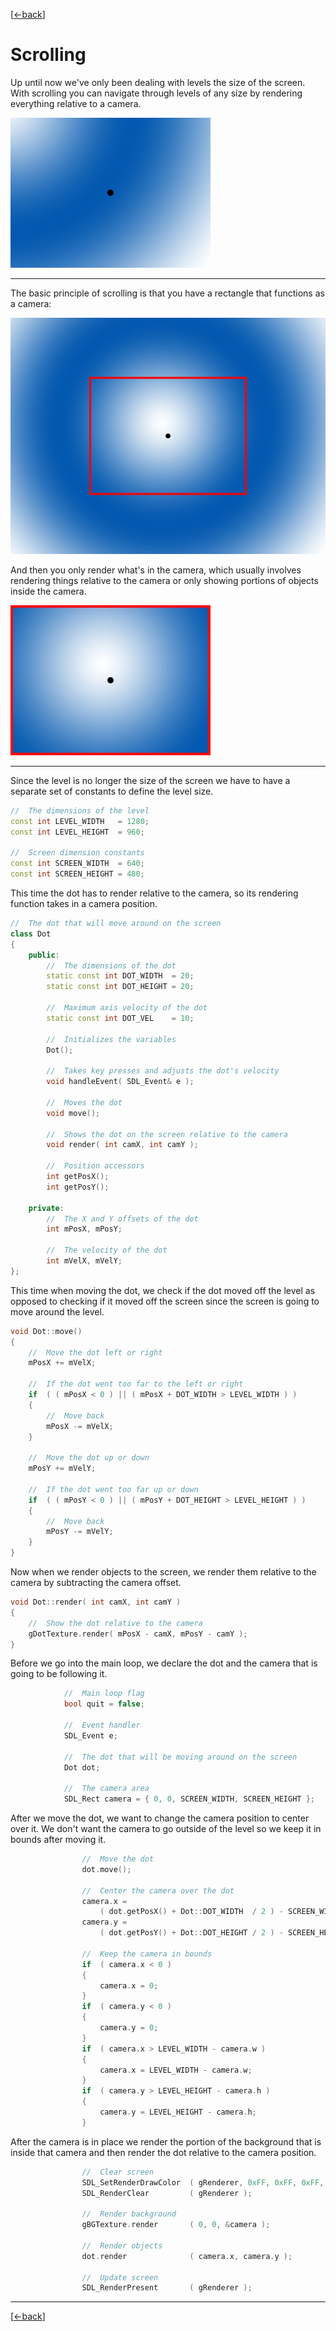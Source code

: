 [[<-back](../README.md)]

# Scrolling

Up until now we've only been dealing with levels the size of the screen. With scrolling you can navigate through levels of any size by rendering everything relative to a camera.

![Preview](./md/preview.png)

----

The basic principle of scrolling is that you have a rectangle that functions as a camera:

![Camera](./md/camera.jpg)

And then you only render what's in the camera, which usually involves rendering things relative to the camera or only showing portions of objects inside the camera.

![Screen](./md/screen.jpg)

----

Since the level is no longer the size of the screen we have to have a separate set of constants to define the level size.

``` C++
//  The dimensions of the level
const int LEVEL_WIDTH   = 1280;
const int LEVEL_HEIGHT  = 960;

//  Screen dimension constants
const int SCREEN_WIDTH  = 640;
const int SCREEN_HEIGHT = 480;
```

This time the dot has to render relative to the camera, so its rendering function takes in a camera position.

``` C++
//  The dot that will move around on the screen
class Dot
{
    public:
        //  The dimensions of the dot
        static const int DOT_WIDTH  = 20;
        static const int DOT_HEIGHT = 20;

        //  Maximum axis velocity of the dot
        static const int DOT_VEL    = 10;

        //  Initializes the variables
        Dot();

        //  Takes key presses and adjusts the dot's velocity
        void handleEvent( SDL_Event& e );

        //  Moves the dot
        void move();

        //  Shows the dot on the screen relative to the camera
        void render( int camX, int camY );

        //  Position accessors
        int getPosX();
        int getPosY();

    private:
        //  The X and Y offsets of the dot
        int mPosX, mPosY;

        //  The velocity of the dot
        int mVelX, mVelY;
};
```

This time when moving the dot, we check if the dot moved off the level as opposed to checking if it moved off the screen since the screen is going to move around the level.

``` C++
void Dot::move()
{
    //  Move the dot left or right
    mPosX += mVelX;

    //  If the dot went too far to the left or right
    if  ( ( mPosX < 0 ) || ( mPosX + DOT_WIDTH > LEVEL_WIDTH ) )
    {
        //  Move back
        mPosX -= mVelX;
    }

    //  Move the dot up or down
    mPosY += mVelY;

    //  If the dot went too far up or down
    if  ( ( mPosY < 0 ) || ( mPosY + DOT_HEIGHT > LEVEL_HEIGHT ) )
    {
        //  Move back
        mPosY -= mVelY;
    }
}
```

Now when we render objects to the screen, we render them relative to the camera by subtracting the camera offset.

``` C++
void Dot::render( int camX, int camY )
{
    //  Show the dot relative to the camera
    gDotTexture.render( mPosX - camX, mPosY - camY );
}
```

Before we go into the main loop, we declare the dot and the camera that is going to be following it.

``` C++
            //  Main loop flag
            bool quit = false;

            //  Event handler
            SDL_Event e;

            //  The dot that will be moving around on the screen
            Dot dot;

            //  The camera area
            SDL_Rect camera = { 0, 0, SCREEN_WIDTH, SCREEN_HEIGHT };
```

After we move the dot, we want to change the camera position to center over it. We don't want the camera to go outside of the level so we keep it in bounds after moving it.

``` C++
                //  Move the dot
                dot.move();

                //  Center the camera over the dot
                camera.x =
                    ( dot.getPosX() + Dot::DOT_WIDTH  / 2 ) - SCREEN_WIDTH  / 2;
                camera.y =
                    ( dot.getPosY() + Dot::DOT_HEIGHT / 2 ) - SCREEN_HEIGHT / 2;

                //  Keep the camera in bounds
                if  ( camera.x < 0 )
                { 
                    camera.x = 0;
                }
                if  ( camera.y < 0 )
                {
                    camera.y = 0;
                }
                if  ( camera.x > LEVEL_WIDTH - camera.w )
                {
                    camera.x = LEVEL_WIDTH - camera.w;
                }
                if  ( camera.y > LEVEL_HEIGHT - camera.h )
                {
                    camera.y = LEVEL_HEIGHT - camera.h;
                }
```

After the camera is in place we render the portion of the background that is inside that camera and then render the dot relative to the camera position.

``` C++
                //  Clear screen
                SDL_SetRenderDrawColor  ( gRenderer, 0xFF, 0xFF, 0xFF, 0xFF );
                SDL_RenderClear         ( gRenderer );

                //  Render background
                gBGTexture.render       ( 0, 0, &camera );

                //  Render objects
                dot.render              ( camera.x, camera.y );

                //  Update screen
                SDL_RenderPresent       ( gRenderer );
```

----

[[<-back](../README.md)]
